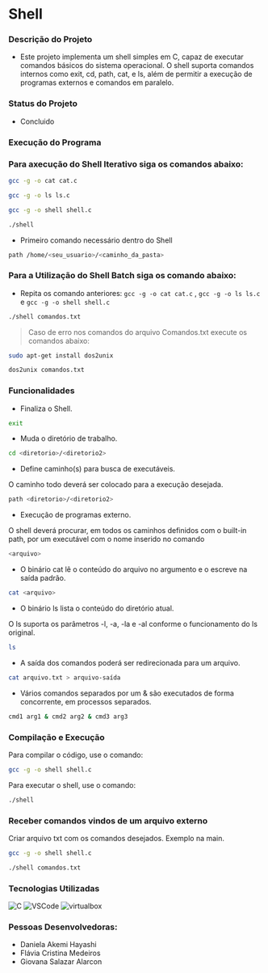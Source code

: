 # Shell

### Descrição do Projeto
- Este projeto implementa um shell simples em C, capaz de executar comandos básicos do sistema operacional. O shell suporta comandos internos como exit, cd, path, cat, e ls, além de permitir a execução de programas externos e comandos em paralelo.

### Status do Projeto
- Concluido

### Execução do Programa

### Para axecução do Shell Iterativo siga os comandos abaixo:
```sh
gcc -g -o cat cat.c
```
```sh
gcc -g -o ls ls.c
```
```sh
gcc -g -o shell shell.c
```
```sh
./shell
```
- Primeiro comando necessário dentro do Shell
```sh
path /home/<seu_usuario>/<caminho_da_pasta>
```

### Para a Utilização do Shell Batch siga os comando abaixo:
- Repita os comando anteriores: `gcc -g -o cat cat.c` , `gcc -g -o ls ls.c` e `gcc -g -o shell shell.c` 
```sh
./shell comandos.txt
```
> Caso de erro nos comandos do arquivo Comandos.txt execute os comandos abaixo:
```sh
sudo apt-get install dos2unix
```
```sh
dos2unix comandos.txt
```

### Funcionalidades
- Finaliza o Shell.
```sh
exit
```
- Muda o diretório de trabalho.
```sh
cd <diretorio>/<diretorio2>
```
- Define caminho(s) para busca de executáveis.
  
O caminho todo deverá ser colocado para a execução desejada.
```sh
path <diretorio>/<diretorio2>
```
- Execução de programas externo.
  
O shell deverá procurar, em todos os caminhos definidos com o built-in path, por um executável com o nome inserido no comando
```sh
<arquivo>
```
- O binário cat <arquivo> lê o conteúdo do arquivo no argumento e o escreve na saída padrão.
```sh
cat <arquivo>
```
- O binário ls lista o conteúdo do diretório atual.

O ls suporta os parâmetros -l, -a, -la e -al conforme o funcionamento do ls original.
```sh
ls 
```
- A saída dos comandos poderá ser redirecionada para um arquivo.
```sh
cat arquivo.txt > arquivo-saída
```
- Vários comandos separados por um & são executados de forma concorrente, em processos separados.
```sh
cmd1 arg1 & cmd2 arg2 & cmd3 arg3
```

### Compilação e Execução
Para compilar o código, use o comando:
```sh
gcc -g -o shell shell.c
```
Para executar o shell, use o comando:
```sh
./shell
```

### Receber comandos vindos de um arquivo externo
Criar arquivo txt com os comandos desejados. Exemplo na main.
```sh
gcc -g -o shell shell.c
```
```sh
./shell comandos.txt
```


### Tecnologias Utilizadas
![C](https://img.shields.io/badge/c-%2300599C.svg?style=for-the-badge&logo=c&logoColor=white) ![VSCode](https://img.shields.io/badge/VSCode-0078D4?style=for-the-badge&logo=visual%20studio%20code&logoColor=white) ![virtualbox](https://img.shields.io/badge/VirtualBox-183A61?logo=virtualbox&logoColor=white&style=for-the-badge)

### Pessoas Desenvolvedoras: 
- Daniela Akemi Hayashi
- Flávia Cristina Medeiros
- Giovana Salazar Alarcon
